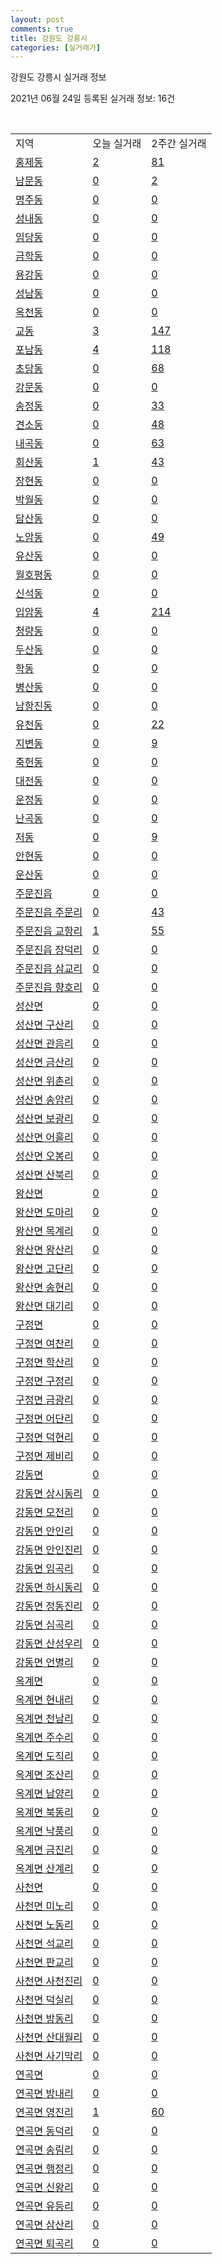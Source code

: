 ```yaml
---
layout: post
comments: true
title: 강원도 강릉시
categories: [실거래가]
---
```


강원도 강릉시 실거래 정보

2021년 06월 24일 등록된 실거래 정보: 16건

<script type="text/javascript">
  google.charts.load('current', {'packages':['corechart']});
  google.charts.setOnLoadCallback(drawChart);

  function drawChart() {
    var data = google.visualization.arrayToDataTable([['거래일', '매매', '전월세', '전매'], ['2021-02', 0, 7, 0], ['2021-03', 6, 25, 0], ['2021-04', 180, 95, 11], ['2021-05', 332, 148, 36], ['2021-06', 145, 69, 10]]);

    var options = {
      title: '최근 유형별 거래량 추이',
      legend: { position: 'bottom' }
    };

    var chart = new google.visualization.LineChart(document.getElementById('columnchart_material'));
    chart.draw(data, (options));
  }
</script>

<div id="columnchart_material" style="width: 450px; margin-left: -35px"></div>
<br>
<table class="sortable">
  <tr>
    <td>지역</td>
    <td>오늘 실거래</td>
    <td>2주간 실거래</td>
  </tr>

  
  <tr class="item">
    <td><a href="4215010100.html">홍제동</a></td>
    <td><a href="4215010100.html">2</a></td>
    <td><a href="4215010100.html">81</a></td>
  </tr>
    

  <tr class="item">
    <td><a href="4215010200.html">남문동</a></td>
    <td><a href="4215010200.html">0</a></td>
    <td><a href="4215010200.html">2</a></td>
  </tr>
    

  <tr class="item">
    <td><a href="4215010300.html">명주동</a></td>
    <td><a href="4215010300.html">0</a></td>
    <td><a href="4215010300.html">0</a></td>
  </tr>
    

  <tr class="item">
    <td><a href="4215010400.html">성내동</a></td>
    <td><a href="4215010400.html">0</a></td>
    <td><a href="4215010400.html">0</a></td>
  </tr>
    

  <tr class="item">
    <td><a href="4215010500.html">임당동</a></td>
    <td><a href="4215010500.html">0</a></td>
    <td><a href="4215010500.html">0</a></td>
  </tr>
    

  <tr class="item">
    <td><a href="4215010600.html">금학동</a></td>
    <td><a href="4215010600.html">0</a></td>
    <td><a href="4215010600.html">0</a></td>
  </tr>
    

  <tr class="item">
    <td><a href="4215010700.html">용강동</a></td>
    <td><a href="4215010700.html">0</a></td>
    <td><a href="4215010700.html">0</a></td>
  </tr>
    

  <tr class="item">
    <td><a href="4215010800.html">성남동</a></td>
    <td><a href="4215010800.html">0</a></td>
    <td><a href="4215010800.html">0</a></td>
  </tr>
    

  <tr class="item">
    <td><a href="4215010900.html">옥천동</a></td>
    <td><a href="4215010900.html">0</a></td>
    <td><a href="4215010900.html">0</a></td>
  </tr>
    

  <tr class="item">
    <td><a href="4215011000.html">교동</a></td>
    <td><a href="4215011000.html">3</a></td>
    <td><a href="4215011000.html">147</a></td>
  </tr>
    

  <tr class="item">
    <td><a href="4215011100.html">포남동</a></td>
    <td><a href="4215011100.html">4</a></td>
    <td><a href="4215011100.html">118</a></td>
  </tr>
    

  <tr class="item">
    <td><a href="4215011200.html">초당동</a></td>
    <td><a href="4215011200.html">0</a></td>
    <td><a href="4215011200.html">68</a></td>
  </tr>
    

  <tr class="item">
    <td><a href="4215011300.html">강문동</a></td>
    <td><a href="4215011300.html">0</a></td>
    <td><a href="4215011300.html">0</a></td>
  </tr>
    

  <tr class="item">
    <td><a href="4215011400.html">송정동</a></td>
    <td><a href="4215011400.html">0</a></td>
    <td><a href="4215011400.html">33</a></td>
  </tr>
    

  <tr class="item">
    <td><a href="4215011500.html">견소동</a></td>
    <td><a href="4215011500.html">0</a></td>
    <td><a href="4215011500.html">48</a></td>
  </tr>
    

  <tr class="item">
    <td><a href="4215011600.html">내곡동</a></td>
    <td><a href="4215011600.html">0</a></td>
    <td><a href="4215011600.html">63</a></td>
  </tr>
    

  <tr class="item">
    <td><a href="4215011700.html">회산동</a></td>
    <td><a href="4215011700.html">1</a></td>
    <td><a href="4215011700.html">43</a></td>
  </tr>
    

  <tr class="item">
    <td><a href="4215011800.html">장현동</a></td>
    <td><a href="4215011800.html">0</a></td>
    <td><a href="4215011800.html">0</a></td>
  </tr>
    

  <tr class="item">
    <td><a href="4215011900.html">박월동</a></td>
    <td><a href="4215011900.html">0</a></td>
    <td><a href="4215011900.html">0</a></td>
  </tr>
    

  <tr class="item">
    <td><a href="4215012000.html">담산동</a></td>
    <td><a href="4215012000.html">0</a></td>
    <td><a href="4215012000.html">0</a></td>
  </tr>
    

  <tr class="item">
    <td><a href="4215012100.html">노암동</a></td>
    <td><a href="4215012100.html">0</a></td>
    <td><a href="4215012100.html">49</a></td>
  </tr>
    

  <tr class="item">
    <td><a href="4215012200.html">유산동</a></td>
    <td><a href="4215012200.html">0</a></td>
    <td><a href="4215012200.html">0</a></td>
  </tr>
    

  <tr class="item">
    <td><a href="4215012300.html">월호평동</a></td>
    <td><a href="4215012300.html">0</a></td>
    <td><a href="4215012300.html">0</a></td>
  </tr>
    

  <tr class="item">
    <td><a href="4215012400.html">신석동</a></td>
    <td><a href="4215012400.html">0</a></td>
    <td><a href="4215012400.html">0</a></td>
  </tr>
    

  <tr class="item">
    <td><a href="4215012500.html">입암동</a></td>
    <td><a href="4215012500.html">4</a></td>
    <td><a href="4215012500.html">214</a></td>
  </tr>
    

  <tr class="item">
    <td><a href="4215012600.html">청량동</a></td>
    <td><a href="4215012600.html">0</a></td>
    <td><a href="4215012600.html">0</a></td>
  </tr>
    

  <tr class="item">
    <td><a href="4215012700.html">두산동</a></td>
    <td><a href="4215012700.html">0</a></td>
    <td><a href="4215012700.html">0</a></td>
  </tr>
    

  <tr class="item">
    <td><a href="4215012800.html">학동</a></td>
    <td><a href="4215012800.html">0</a></td>
    <td><a href="4215012800.html">0</a></td>
  </tr>
    

  <tr class="item">
    <td><a href="4215012900.html">병산동</a></td>
    <td><a href="4215012900.html">0</a></td>
    <td><a href="4215012900.html">0</a></td>
  </tr>
    

  <tr class="item">
    <td><a href="4215013000.html">남항진동</a></td>
    <td><a href="4215013000.html">0</a></td>
    <td><a href="4215013000.html">0</a></td>
  </tr>
    

  <tr class="item">
    <td><a href="4215013100.html">유천동</a></td>
    <td><a href="4215013100.html">0</a></td>
    <td><a href="4215013100.html">22</a></td>
  </tr>
    

  <tr class="item">
    <td><a href="4215013200.html">지변동</a></td>
    <td><a href="4215013200.html">0</a></td>
    <td><a href="4215013200.html">9</a></td>
  </tr>
    

  <tr class="item">
    <td><a href="4215013300.html">죽헌동</a></td>
    <td><a href="4215013300.html">0</a></td>
    <td><a href="4215013300.html">0</a></td>
  </tr>
    

  <tr class="item">
    <td><a href="4215013400.html">대전동</a></td>
    <td><a href="4215013400.html">0</a></td>
    <td><a href="4215013400.html">0</a></td>
  </tr>
    

  <tr class="item">
    <td><a href="4215013500.html">운정동</a></td>
    <td><a href="4215013500.html">0</a></td>
    <td><a href="4215013500.html">0</a></td>
  </tr>
    

  <tr class="item">
    <td><a href="4215013600.html">난곡동</a></td>
    <td><a href="4215013600.html">0</a></td>
    <td><a href="4215013600.html">0</a></td>
  </tr>
    

  <tr class="item">
    <td><a href="4215013700.html">저동</a></td>
    <td><a href="4215013700.html">0</a></td>
    <td><a href="4215013700.html">9</a></td>
  </tr>
    

  <tr class="item">
    <td><a href="4215013800.html">안현동</a></td>
    <td><a href="4215013800.html">0</a></td>
    <td><a href="4215013800.html">0</a></td>
  </tr>
    

  <tr class="item">
    <td><a href="4215013900.html">운산동</a></td>
    <td><a href="4215013900.html">0</a></td>
    <td><a href="4215013900.html">0</a></td>
  </tr>
    

  <tr class="item">
    <td><a href="4215025000.html">주문진읍</a></td>
    <td><a href="4215025000.html">0</a></td>
    <td><a href="4215025000.html">0</a></td>
  </tr>
    

  <tr class="item">
    <td><a href="4215025021.html">주문진읍 주문리</a></td>
    <td><a href="4215025021.html">0</a></td>
    <td><a href="4215025021.html">43</a></td>
  </tr>
    

  <tr class="item">
    <td><a href="4215025022.html">주문진읍 교항리</a></td>
    <td><a href="4215025022.html">1</a></td>
    <td><a href="4215025022.html">55</a></td>
  </tr>
    

  <tr class="item">
    <td><a href="4215025023.html">주문진읍 장덕리</a></td>
    <td><a href="4215025023.html">0</a></td>
    <td><a href="4215025023.html">0</a></td>
  </tr>
    

  <tr class="item">
    <td><a href="4215025024.html">주문진읍 삼교리</a></td>
    <td><a href="4215025024.html">0</a></td>
    <td><a href="4215025024.html">0</a></td>
  </tr>
    

  <tr class="item">
    <td><a href="4215025025.html">주문진읍 향호리</a></td>
    <td><a href="4215025025.html">0</a></td>
    <td><a href="4215025025.html">0</a></td>
  </tr>
    

  <tr class="item">
    <td><a href="4215031000.html">성산면</a></td>
    <td><a href="4215031000.html">0</a></td>
    <td><a href="4215031000.html">0</a></td>
  </tr>
    

  <tr class="item">
    <td><a href="4215031021.html">성산면 구산리</a></td>
    <td><a href="4215031021.html">0</a></td>
    <td><a href="4215031021.html">0</a></td>
  </tr>
    

  <tr class="item">
    <td><a href="4215031022.html">성산면 관음리</a></td>
    <td><a href="4215031022.html">0</a></td>
    <td><a href="4215031022.html">0</a></td>
  </tr>
    

  <tr class="item">
    <td><a href="4215031023.html">성산면 금산리</a></td>
    <td><a href="4215031023.html">0</a></td>
    <td><a href="4215031023.html">0</a></td>
  </tr>
    

  <tr class="item">
    <td><a href="4215031024.html">성산면 위촌리</a></td>
    <td><a href="4215031024.html">0</a></td>
    <td><a href="4215031024.html">0</a></td>
  </tr>
    

  <tr class="item">
    <td><a href="4215031025.html">성산면 송암리</a></td>
    <td><a href="4215031025.html">0</a></td>
    <td><a href="4215031025.html">0</a></td>
  </tr>
    

  <tr class="item">
    <td><a href="4215031026.html">성산면 보광리</a></td>
    <td><a href="4215031026.html">0</a></td>
    <td><a href="4215031026.html">0</a></td>
  </tr>
    

  <tr class="item">
    <td><a href="4215031027.html">성산면 어흘리</a></td>
    <td><a href="4215031027.html">0</a></td>
    <td><a href="4215031027.html">0</a></td>
  </tr>
    

  <tr class="item">
    <td><a href="4215031028.html">성산면 오봉리</a></td>
    <td><a href="4215031028.html">0</a></td>
    <td><a href="4215031028.html">0</a></td>
  </tr>
    

  <tr class="item">
    <td><a href="4215031029.html">성산면 산북리</a></td>
    <td><a href="4215031029.html">0</a></td>
    <td><a href="4215031029.html">0</a></td>
  </tr>
    

  <tr class="item">
    <td><a href="4215032000.html">왕산면</a></td>
    <td><a href="4215032000.html">0</a></td>
    <td><a href="4215032000.html">0</a></td>
  </tr>
    

  <tr class="item">
    <td><a href="4215032021.html">왕산면 도마리</a></td>
    <td><a href="4215032021.html">0</a></td>
    <td><a href="4215032021.html">0</a></td>
  </tr>
    

  <tr class="item">
    <td><a href="4215032022.html">왕산면 목계리</a></td>
    <td><a href="4215032022.html">0</a></td>
    <td><a href="4215032022.html">0</a></td>
  </tr>
    

  <tr class="item">
    <td><a href="4215032023.html">왕산면 왕산리</a></td>
    <td><a href="4215032023.html">0</a></td>
    <td><a href="4215032023.html">0</a></td>
  </tr>
    

  <tr class="item">
    <td><a href="4215032024.html">왕산면 고단리</a></td>
    <td><a href="4215032024.html">0</a></td>
    <td><a href="4215032024.html">0</a></td>
  </tr>
    

  <tr class="item">
    <td><a href="4215032025.html">왕산면 송현리</a></td>
    <td><a href="4215032025.html">0</a></td>
    <td><a href="4215032025.html">0</a></td>
  </tr>
    

  <tr class="item">
    <td><a href="4215032026.html">왕산면 대기리</a></td>
    <td><a href="4215032026.html">0</a></td>
    <td><a href="4215032026.html">0</a></td>
  </tr>
    

  <tr class="item">
    <td><a href="4215033000.html">구정면</a></td>
    <td><a href="4215033000.html">0</a></td>
    <td><a href="4215033000.html">0</a></td>
  </tr>
    

  <tr class="item">
    <td><a href="4215033021.html">구정면 여찬리</a></td>
    <td><a href="4215033021.html">0</a></td>
    <td><a href="4215033021.html">0</a></td>
  </tr>
    

  <tr class="item">
    <td><a href="4215033022.html">구정면 학산리</a></td>
    <td><a href="4215033022.html">0</a></td>
    <td><a href="4215033022.html">0</a></td>
  </tr>
    

  <tr class="item">
    <td><a href="4215033023.html">구정면 구정리</a></td>
    <td><a href="4215033023.html">0</a></td>
    <td><a href="4215033023.html">0</a></td>
  </tr>
    

  <tr class="item">
    <td><a href="4215033024.html">구정면 금광리</a></td>
    <td><a href="4215033024.html">0</a></td>
    <td><a href="4215033024.html">0</a></td>
  </tr>
    

  <tr class="item">
    <td><a href="4215033025.html">구정면 어단리</a></td>
    <td><a href="4215033025.html">0</a></td>
    <td><a href="4215033025.html">0</a></td>
  </tr>
    

  <tr class="item">
    <td><a href="4215033026.html">구정면 덕현리</a></td>
    <td><a href="4215033026.html">0</a></td>
    <td><a href="4215033026.html">0</a></td>
  </tr>
    

  <tr class="item">
    <td><a href="4215033027.html">구정면 제비리</a></td>
    <td><a href="4215033027.html">0</a></td>
    <td><a href="4215033027.html">0</a></td>
  </tr>
    

  <tr class="item">
    <td><a href="4215034000.html">강동면</a></td>
    <td><a href="4215034000.html">0</a></td>
    <td><a href="4215034000.html">0</a></td>
  </tr>
    

  <tr class="item">
    <td><a href="4215034021.html">강동면 상시동리</a></td>
    <td><a href="4215034021.html">0</a></td>
    <td><a href="4215034021.html">0</a></td>
  </tr>
    

  <tr class="item">
    <td><a href="4215034022.html">강동면 모전리</a></td>
    <td><a href="4215034022.html">0</a></td>
    <td><a href="4215034022.html">0</a></td>
  </tr>
    

  <tr class="item">
    <td><a href="4215034023.html">강동면 안인리</a></td>
    <td><a href="4215034023.html">0</a></td>
    <td><a href="4215034023.html">0</a></td>
  </tr>
    

  <tr class="item">
    <td><a href="4215034024.html">강동면 안인진리</a></td>
    <td><a href="4215034024.html">0</a></td>
    <td><a href="4215034024.html">0</a></td>
  </tr>
    

  <tr class="item">
    <td><a href="4215034025.html">강동면 임곡리</a></td>
    <td><a href="4215034025.html">0</a></td>
    <td><a href="4215034025.html">0</a></td>
  </tr>
    

  <tr class="item">
    <td><a href="4215034026.html">강동면 하시동리</a></td>
    <td><a href="4215034026.html">0</a></td>
    <td><a href="4215034026.html">0</a></td>
  </tr>
    

  <tr class="item">
    <td><a href="4215034028.html">강동면 정동진리</a></td>
    <td><a href="4215034028.html">0</a></td>
    <td><a href="4215034028.html">0</a></td>
  </tr>
    

  <tr class="item">
    <td><a href="4215034029.html">강동면 심곡리</a></td>
    <td><a href="4215034029.html">0</a></td>
    <td><a href="4215034029.html">0</a></td>
  </tr>
    

  <tr class="item">
    <td><a href="4215034030.html">강동면 산성우리</a></td>
    <td><a href="4215034030.html">0</a></td>
    <td><a href="4215034030.html">0</a></td>
  </tr>
    

  <tr class="item">
    <td><a href="4215034031.html">강동면 언별리</a></td>
    <td><a href="4215034031.html">0</a></td>
    <td><a href="4215034031.html">0</a></td>
  </tr>
    

  <tr class="item">
    <td><a href="4215035000.html">옥계면</a></td>
    <td><a href="4215035000.html">0</a></td>
    <td><a href="4215035000.html">0</a></td>
  </tr>
    

  <tr class="item">
    <td><a href="4215035021.html">옥계면 현내리</a></td>
    <td><a href="4215035021.html">0</a></td>
    <td><a href="4215035021.html">0</a></td>
  </tr>
    

  <tr class="item">
    <td><a href="4215035022.html">옥계면 천남리</a></td>
    <td><a href="4215035022.html">0</a></td>
    <td><a href="4215035022.html">0</a></td>
  </tr>
    

  <tr class="item">
    <td><a href="4215035023.html">옥계면 주수리</a></td>
    <td><a href="4215035023.html">0</a></td>
    <td><a href="4215035023.html">0</a></td>
  </tr>
    

  <tr class="item">
    <td><a href="4215035024.html">옥계면 도직리</a></td>
    <td><a href="4215035024.html">0</a></td>
    <td><a href="4215035024.html">0</a></td>
  </tr>
    

  <tr class="item">
    <td><a href="4215035025.html">옥계면 조산리</a></td>
    <td><a href="4215035025.html">0</a></td>
    <td><a href="4215035025.html">0</a></td>
  </tr>
    

  <tr class="item">
    <td><a href="4215035026.html">옥계면 남양리</a></td>
    <td><a href="4215035026.html">0</a></td>
    <td><a href="4215035026.html">0</a></td>
  </tr>
    

  <tr class="item">
    <td><a href="4215035027.html">옥계면 북동리</a></td>
    <td><a href="4215035027.html">0</a></td>
    <td><a href="4215035027.html">0</a></td>
  </tr>
    

  <tr class="item">
    <td><a href="4215035028.html">옥계면 낙풍리</a></td>
    <td><a href="4215035028.html">0</a></td>
    <td><a href="4215035028.html">0</a></td>
  </tr>
    

  <tr class="item">
    <td><a href="4215035029.html">옥계면 금진리</a></td>
    <td><a href="4215035029.html">0</a></td>
    <td><a href="4215035029.html">0</a></td>
  </tr>
    

  <tr class="item">
    <td><a href="4215035030.html">옥계면 산계리</a></td>
    <td><a href="4215035030.html">0</a></td>
    <td><a href="4215035030.html">0</a></td>
  </tr>
    

  <tr class="item">
    <td><a href="4215036000.html">사천면</a></td>
    <td><a href="4215036000.html">0</a></td>
    <td><a href="4215036000.html">0</a></td>
  </tr>
    

  <tr class="item">
    <td><a href="4215036021.html">사천면 미노리</a></td>
    <td><a href="4215036021.html">0</a></td>
    <td><a href="4215036021.html">0</a></td>
  </tr>
    

  <tr class="item">
    <td><a href="4215036022.html">사천면 노동리</a></td>
    <td><a href="4215036022.html">0</a></td>
    <td><a href="4215036022.html">0</a></td>
  </tr>
    

  <tr class="item">
    <td><a href="4215036023.html">사천면 석교리</a></td>
    <td><a href="4215036023.html">0</a></td>
    <td><a href="4215036023.html">0</a></td>
  </tr>
    

  <tr class="item">
    <td><a href="4215036024.html">사천면 판교리</a></td>
    <td><a href="4215036024.html">0</a></td>
    <td><a href="4215036024.html">0</a></td>
  </tr>
    

  <tr class="item">
    <td><a href="4215036025.html">사천면 사천진리</a></td>
    <td><a href="4215036025.html">0</a></td>
    <td><a href="4215036025.html">0</a></td>
  </tr>
    

  <tr class="item">
    <td><a href="4215036026.html">사천면 덕실리</a></td>
    <td><a href="4215036026.html">0</a></td>
    <td><a href="4215036026.html">0</a></td>
  </tr>
    

  <tr class="item">
    <td><a href="4215036027.html">사천면 방동리</a></td>
    <td><a href="4215036027.html">0</a></td>
    <td><a href="4215036027.html">0</a></td>
  </tr>
    

  <tr class="item">
    <td><a href="4215036028.html">사천면 산대월리</a></td>
    <td><a href="4215036028.html">0</a></td>
    <td><a href="4215036028.html">0</a></td>
  </tr>
    

  <tr class="item">
    <td><a href="4215036029.html">사천면 사기막리</a></td>
    <td><a href="4215036029.html">0</a></td>
    <td><a href="4215036029.html">0</a></td>
  </tr>
    

  <tr class="item">
    <td><a href="4215037000.html">연곡면</a></td>
    <td><a href="4215037000.html">0</a></td>
    <td><a href="4215037000.html">0</a></td>
  </tr>
    

  <tr class="item">
    <td><a href="4215037021.html">연곡면 방내리</a></td>
    <td><a href="4215037021.html">0</a></td>
    <td><a href="4215037021.html">0</a></td>
  </tr>
    

  <tr class="item">
    <td><a href="4215037022.html">연곡면 영진리</a></td>
    <td><a href="4215037022.html">1</a></td>
    <td><a href="4215037022.html">60</a></td>
  </tr>
    

  <tr class="item">
    <td><a href="4215037023.html">연곡면 동덕리</a></td>
    <td><a href="4215037023.html">0</a></td>
    <td><a href="4215037023.html">0</a></td>
  </tr>
    

  <tr class="item">
    <td><a href="4215037024.html">연곡면 송림리</a></td>
    <td><a href="4215037024.html">0</a></td>
    <td><a href="4215037024.html">0</a></td>
  </tr>
    

  <tr class="item">
    <td><a href="4215037025.html">연곡면 행정리</a></td>
    <td><a href="4215037025.html">0</a></td>
    <td><a href="4215037025.html">0</a></td>
  </tr>
    

  <tr class="item">
    <td><a href="4215037026.html">연곡면 신왕리</a></td>
    <td><a href="4215037026.html">0</a></td>
    <td><a href="4215037026.html">0</a></td>
  </tr>
    

  <tr class="item">
    <td><a href="4215037027.html">연곡면 유등리</a></td>
    <td><a href="4215037027.html">0</a></td>
    <td><a href="4215037027.html">0</a></td>
  </tr>
    

  <tr class="item">
    <td><a href="4215037028.html">연곡면 삼산리</a></td>
    <td><a href="4215037028.html">0</a></td>
    <td><a href="4215037028.html">0</a></td>
  </tr>
    

  <tr class="item">
    <td><a href="4215037029.html">연곡면 퇴곡리</a></td>
    <td><a href="4215037029.html">0</a></td>
    <td><a href="4215037029.html">0</a></td>
  </tr>
    


</table>


    